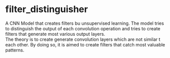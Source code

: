 # filter_distinguisher
A CNN Model that creates filters bu unsupervised learning. The model tries to distinguish the output of each convolution operation and tries to create filters that generate most various output layers.  
The theory is to create generate convolution layers which are not similar t each other. By doing so, it is aimed to create filters that catch most valuable patterns.
